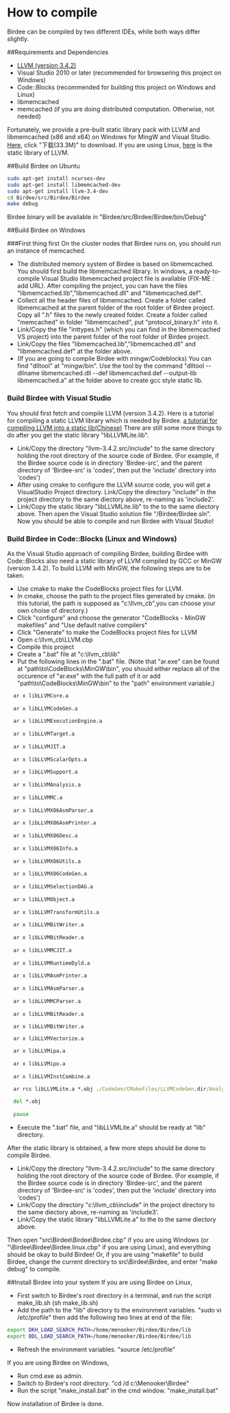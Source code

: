 # How to compile
Birdee can be compiled by two different IDEs, while both ways differ slightly.

##Requirements and Dependencies
 * [LLVM (version 3.4.2)](http://llvm.org/releases/)
 * Visual Studio 2010 or later (recommended for browsering this project on Windows)
 * Code::Blocks (recommended for building this project on Windows and Linux)
 * libmemcached
 * memcached (if you are doing distributed computation. Otherwise, not needed)

Fortunately, we provide a pre-built static library pack with LLVM and libmemcached (x86 and x64) on Windows for MingW and Visual Studio. [Here](http://pan.baidu.com/s/1o7WMQs6), click "下载(33.3M)" to download.
If you are using Linux, [here](http://pan.baidu.com/s/1bKuKnO) is the static library of LLVM.

##Build Birdee on Ubuntu
```bash
sudo apt-get install ncurses-dev
sudo apt-get install libmemcached-dev
sudo apt-get install llvm-3.4-dev
cd Birdee/src/Birdee/Birdee
make debug
```
Birdee binary will be available in "Birdee/src/Birdee/Birdee/bin/Debug"

##Build Birdee on Windows

###First thing first
On the cluster nodes that Birdee runs on, you should run an instance of memcached.
 * The distributed memory system of Birdee is based on libmemcached. You should first build the libmemcached library. In windows, a ready-to-compile Visual Studio libmemcached project file is available (FIX-ME : add URL). After compiling the project, you can have the files "libmemcached.lib","libmemcached.dll" and "libmemcached.def".
 * Collect all the header files of libmemcached. Create a folder called libmemcached at the parent folder of the root folder of Birdee project. Copy all ".h" files to the newly created folder. Create a folder called "memcached" in folder "libmemcached", put "protocol_binary.h" into it.
 * Link/Copy the file "inttypes.h" (which you can find in the libmemcached VS project) into the parent folder of the root folder of Birdee project.
 * Link/Copy the files "libmemcached.lib","libmemcached.dll" and "libmemcached.def" at the folder above.
 * (If you are going to compile Birdee with mingw/Codeblocks) You can find "dlltool" at "mingw/bin". Use the tool by the command "dlltool --dllname libmemcached.dll --def libmemcached.def --output-lib libmemcached.a" at the folder above to create gcc style static lib.
 
### Build Birdee with Visual Studio
You should first fetch and compile LLVM (version 3.4.2). Here is a tutorial for compiling a static LLVM library which is needed by Birdee. 
[a tutorial for compiling LLVM into a  static lib(Chinese)](http://blog.csdn.net/myjisgreat/article/details/46486723)
There are still some more things to do after you get the static library "libLLVMLite.lib".
 * Link/Copy the directory "llvm-3.4.2.src/include" to the same directory holding the root directory of the source code of Birdee. (For example, if the Birdee source code is in directory 'Birdee-src', and the parent directory of 'Birdee-src' is 'codes', then put the 'include' directory into 'codes')
 * After using cmake to configure the LLVM source code, you will get a VisualStudio Project directory. Link/Copy the directory "include" in the project directory to the same diectory above, re-naming as 'include2'.
 * Link/Copy the static library "libLLVMLite.lib" to the to the same diectory above.
Then open the Visual Studio solution file "/Birdee/Birdee.sln". Now you should be able to compile and run Birdee with Visual Studio!

### Build Birdee in Code::Blocks (Linux and Windows)
As the Visual Studio approach of compiling Birdee, building Birdee with Code::Blocks also need a static library of LLVM compiled by GCC or MinGW (version 3.4.2).
To build LLVM with MinGW, the following steps are to be taken.
 * Use cmake to make the CodeBlocks project files for LLVM. 
 * In cmake, choose the path to the project files generated by cmake. (in this tutorial, the path is supposed as "c:\llvm_cb",you can choose your own choise of directory.)
 * Click "configure" and choose the generator "CodeBlocks - MinGW makefiles" and "Use default native compilers"
 * Click "Generate" to make the CodeBlocks project files for LLVM
 * Open c:\llvm_cb\LLVM.cbp
 * Compile this project
 * Create a ".bat" file at "c:\llvm_cb\lib"
 * Put the following lines in the ".bat" file. (Note that "ar.exe" can be found at "path\to\CodeBlocks\MinGW\bin", you should either replace all of the occurence of "ar.exe" with the full path of it or add "path\to\CodeBlocks\MinGW\bin" to the "path" environment variable.)
 ```bat
   ar x libLLVMCore.a
   
   ar x libLLVMCodeGen.a
   
   ar x libLLVMExecutionEngine.a
   
   ar x libLLVMTarget.a
   
   ar x libLLVMJIT.a
   
   ar x libLLVMScalarOpts.a
   
   ar x libLLVMSupport.a
   
   ar x libLLVMAnalysis.a
   
   ar x libLLVMMC.a
   
   ar x libLLVMX86AsmParser.a
   
   ar x libLLVMX86AsmPrinter.a
   
   ar x libLLVMX86Desc.a
   
   ar x libLLVMX86Info.a
   
   ar x libLLVMX86Utils.a
   
   ar x libLLVMX86CodeGen.a
   
   ar x libLLVMSelectionDAG.a
   
   ar x libLLVMObject.a
   
   ar x libLLVMTransformUtils.a
   
   ar x libLLVMBitWriter.a 
   
   ar x libLLVMBitReader.a
   
   ar x libLLVMMCJIT.a
   
   ar x libLLVMRuntimeDyld.a
   
   ar x libLLVMAsmPrinter.a
   
   ar x libLLVMAsmParser.a
   
   ar x libLLVMMCParser.a
   
   ar x libLLVMBitReader.a

   ar x libLLVMBitWriter.a

   ar x libLLVMVectorize.a

   ar x libLLVMipa.a
   
   ar x libLLVMipo.a
   
   ar x libLLVMInstCombine.a

   ar rcs libLLVMLite.a *.obj ./CodeGen/CMakeFiles/LLVMCodeGen.dir/Analysis.cpp.obj
   
   del *.obj
   
   pause
```
 * Execute the ".bat" file, and "libLLVMLite.a" should be ready at "lib" directory.

After the static library is obtained, a few more steps should be done to compile Birdee.
 * Link/Copy the directory "llvm-3.4.2.src/include" to the same directory holding the root directory of the source code of Birdee. (For example, if the Birdee source code is in directory 'Birdee-src', and the parent directory of 'Birdee-src' is 'codes', then put the 'include' directory into 'codes')
 * Link/Copy the directory "c:\llvm_cb\include" in the project directory to the same diectory above, re-naming as 'include3'.
 * Link/Copy the static library "libLLVMLite.a" to the to the same diectory above.

Then open "src\Birdee\Birdee\Birdee.cbp" if you are using Windows (or "\Birdee\Birdee\Birdee.linux.cbp" if you are using Linux), and everything should be okay to build Birdee!
Or, if you are using "makefile" to build Birdee, change the current directory to src\Birdee\Birdee, and enter "make debug" to compile.

##Install Birdee into your system
If you are using Birdee on Linux,
 * First switch to Birdee's root directory in a terminal, and run the script make_lib.sh (sh make_lib.sh)
 * Add the path to the "lib" directory to the environment variables. "sudo vi /etc/profile" then add the following two lines at end of the file:
```bash
export DKH_LOAD_SEARCH_PATH=/home/menooker/Birdee/Birdee/lib
export BDL_LOAD_SEARCH_PATH=/home/menooker/Birdee/Birdee/lib
```
 * Refresh the environment variables. "source /etc/profile"
 
If you are using Birdee on Windows,
 * Run cmd.exe as admin.
 * Switch to Birdee's root directory. "cd /d c:\Menooker\Birdee"
 * Run the script "make_install.bat" in the cmd window. "make_install.bat"

Now installation of Birdee is done.
 
